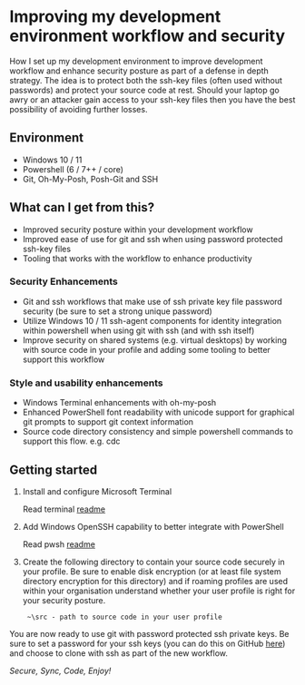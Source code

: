 # Improving my development environment workflow and security

How I set up my development environment to improve development workflow and enhance security posture as part of a defense in depth strategy. The idea is to protect both the ssh-key files (often used without passwords) and protect your source code at rest. Should your laptop go awry or an attacker gain access to your ssh-key files then you have the best possibility of avoiding further losses.

## Environment

- Windows 10 / 11
- Powershell (6 / 7++ / core)
- Git, Oh-My-Posh, Posh-Git and SSH

## What can I get from this?

- Improved security posture within your development workflow
- Improved ease of use for git and ssh when using password protected ssh-key files
- Tooling that works with the workflow to enhance productivity

### Security Enhancements

- Git and ssh workflows that make use of ssh private key file password security (be sure to set a strong unique password)
- Utilize Windows 10 / 11 ssh-agent components for identity integration within powershell when using git with ssh (and with ssh itself)
- Improve security on shared systems (e.g. virtual desktops) by working with source code in your profile and adding some tooling to better support this workflow

### Style and usability enhancements

- Windows Terminal enhancements with oh-my-posh
- Enhanced PowerShell font readability with unicode support for graphical git prompts to support git context information
- Source code directory consistency and simple powershell commands to support this flow. e.g. cdc <tab complete to change to the source directory>

## Getting started

1. Install and configure Microsoft Terminal

    Read terminal [readme](/terminal/readme.md)
1. Add Windows OpenSSH capability to better integrate with PowerShell

   Read pwsh [readme](/pwsh/readme.md)

1. Create the following directory to contain your source code securely in your profile. Be sure to enable disk encryption (or at least file system directory encryption for this directory) and if roaming profiles are used within your organisation understand whether your user profile is right for your security posture.

   ```text
    ~\src - path to source code in your user profile
   ```

 You are now ready to use git with password protected ssh private keys. Be sure to set a password for your ssh keys (you can do this on GitHub [here](https://github.com/settings/keys)) and choose to clone with ssh as part of the new workflow.
    
*Secure, Sync, Code, Enjoy!*
